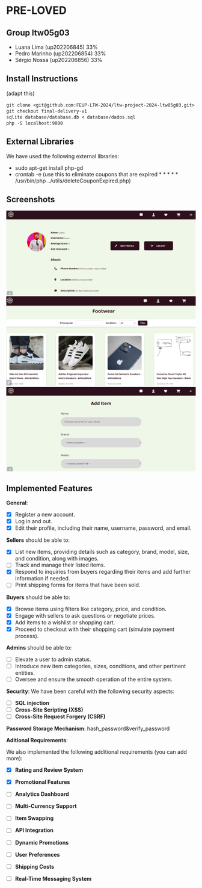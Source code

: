 # PRE-LOVED

## Group ltw05g03

- Luana Lima (up202206845) 33%
- Pedro Marinho (up202206854) 33%
- Sérgio Nossa (up202206856) 33%


## Install Instructions

(adapt this)

    git clone <git@github.com:FEUP-LTW-2024/ltw-project-2024-ltw05g03.git>
    git checkout final-delivery-v1
    sqlite database/database.db < database/dados.sql
    php -S localhost:9000

## External Libraries

We have used the following external libraries:

- sudo apt-get install php-gd
- crontab -e (use this to eliminate coupons that are expired * * * * * /usr/bin/php ../utils/deleteCouponExpired.php)

## Screenshots

![1.png](Readme/1.png)
![2.png](Readme/2.png)
![3.png](Readme/3.png)

## Implemented Features

**General**:

- [x] Register a new account.
- [x] Log in and out.
- [x] Edit their profile, including their name, username, password, and email.

**Sellers**  should be able to:

- [x] List new items, providing details such as category, brand, model, size, and condition, along with images.
- [ ] Track and manage their listed items.
- [x] Respond to inquiries from buyers regarding their items and add further information if needed.
- [ ] Print shipping forms for items that have been sold.

**Buyers**  should be able to:

- [x] Browse items using filters like category, price, and condition.
- [x] Engage with sellers to ask questions or negotiate prices.
- [x] Add items to a wishlist or shopping cart.
- [x] Proceed to checkout with their shopping cart (simulate payment process).

**Admins**  should be able to:

- [ ] Elevate a user to admin status.
- [ ] Introduce new item categories, sizes, conditions, and other pertinent entities.
- [ ] Oversee and ensure the smooth operation of the entire system.

**Security**:
We have been careful with the following security aspects:

- [ ] **SQL injection**
- [ ] **Cross-Site Scripting (XSS)**
- [ ] **Cross-Site Request Forgery (CSRF)**

**Password Storage Mechanism**: hash_password&verify_password

**Aditional Requirements**:

We also implemented the following additional requirements (you can add more):

- [x] **Rating and Review System**
- [x] **Promotional Features**
- [ ] **Analytics Dashboard**
- [ ] **Multi-Currency Support**
- [ ] **Item Swapping**
- [ ] **API Integration**
- [ ] **Dynamic Promotions**
- [ ] **User Preferences**
- [ ] **Shipping Costs**
- [ ] **Real-Time Messaging System**

